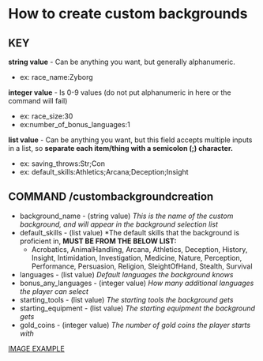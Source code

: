
# How to create custom backgrounds

## KEY

**string value** - Can be anything you want, but generally alphanumeric. 
- ex: race_name:Zyborg

**integer value** - Is 0-9 values (do not put alphanumeric in here or the command will fail) 
- ex: race_size:30 
- ex:number_of_bonus_languages:1

**list value** - Can be anything you want, but this field accepts multiple inputs in a list, so **separate each item/thing with a semicolon (;) character.** 
- ex: saving_throws:Str;Con 
- ex: default_skills:Athletics;Arcana;Deception;Insight

## COMMAND /custombackgroundcreation
- background_name - (string value) *This is the name of the custom background, and will appear in the background selection list*
- default_skills - (list value) *The default skills that the background is proficient in, **MUST BE FROM THE BELOW LIST:**
  - Acrobatics, AnimalHandling, Arcana, Athletics, Deception, History, Insight, Intimidation, Investigation, Medicine, Nature, Perception, Performance, Persuasion, Religion, SleightOfHand, Stealth, Survival
- languages - (list value) *Default languages the background knows*
- bonus_any_languages - (integer value) *How many additional languages the player can select*
- starting_tools - (list value) *The starting tools the background gets*
- starting_equipment - (list value) *The starting equipment the background gets*
- gold_coins - (integer value) *The number of gold coins the player starts with*

[IMAGE EXAMPLE](https://i.imgur.com/ZbstloA.png)
